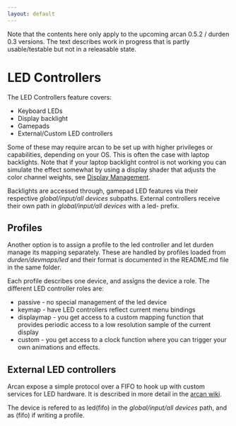 ```yaml
---
layout: default
---
```


Note that the contents here only apply to the upcoming arcan 0.5.2 /
durden 0.3 versions. The text describes work in progress that is partly
usable/testable but not in a releasable state.

# LED Controllers
The LED Controllers feature covers:

- Keyboard LEDs
- Display backlight
- Gamepads
- External/Custom LED controllers

Some of these may require arcan to be set up with higher privileges or
capabilities, depending on your OS. This is often the case with laptop
backlights. Note that if your laptop backlight control is not working you can
simulate the effect somewhat by using a display shader that adjusts the color
channel weights, see [Display Management](display).

Backlights are accessed through, gamepad LED features via their respective
<i>global/input/all devices</i> subpaths. External controllers receive their
own path in <i>global/input/all devices</i> with a led- prefix.

## Profiles
Another option is to assign a profile to the led controller and let durden
manage its mapping separately. These are handled by profiles loaded from
<i>durden/devmaps/led</i> and their format is documented in the README.md
file in the same folder.

Each profile describes one device, and assigns the device a role. The
different LED controller roles are:

* passive - no special management of the led device
* keymap - have LED controllers reflect current menu bindings
* displaymap - you get access to a custom mapping function that provides
  periodic access to a low resolution sample of the current display
* custom - you get access to a clock function where you can trigger your
  own animations and effects.

## External LED controllers

Arcan expose a simple protocol over a FIFO to hook up with custom
services for LED hardware. It is described in more detail in the
[arcan wiki](https://github.com/letoram/arcan/wiki/LED-Controllers).

The device is refered to as led(fifo) in the <i>global/input/all devices</i>
path, and as (fifo) if writing a profile.
